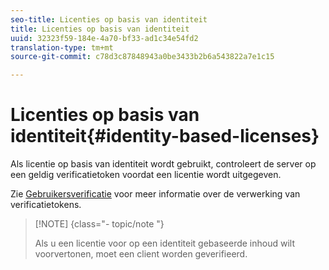 ```yaml
---
seo-title: Licenties op basis van identiteit
title: Licenties op basis van identiteit
uuid: 32323f59-184e-4a70-bf33-ad1c34e54fd2
translation-type: tm+mt
source-git-commit: c78d3c87848943a0be3433b2b6a543822a7e1c15

---
```



# Licenties op basis van identiteit{#identity-based-licenses}

Als licentie op basis van identiteit wordt gebruikt, controleert de server op een geldig verificatietoken voordat een licentie wordt uitgegeven.

Zie [Gebruikersverificatie](../../../protecting-content/implementing-the-license-server/processing-drm-requests.md#user-authentication) voor meer informatie over de verwerking van verificatietokens.

>[!NOTE] {class=&quot;- topic/note &quot;}
>
>Als u een licentie voor op een identiteit gebaseerde inhoud wilt voorvertonen, moet een client worden geverifieerd.

